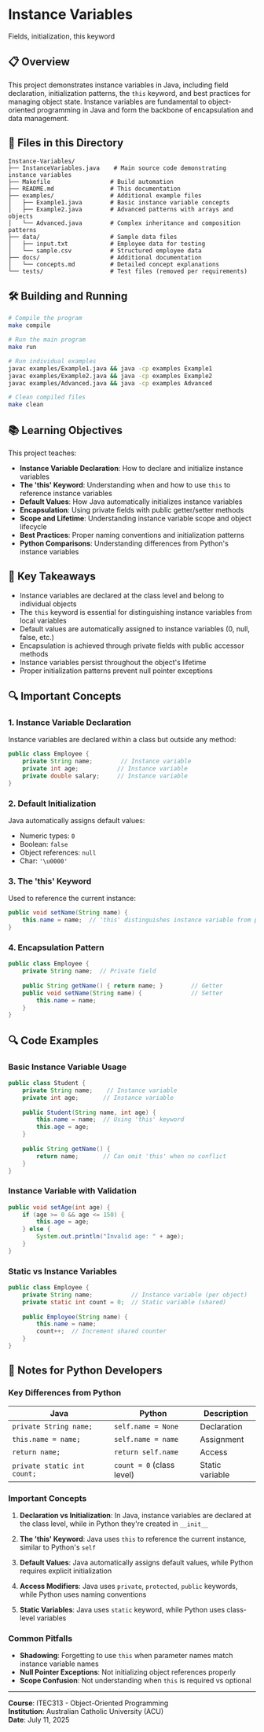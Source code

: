 # Instance Variables

Fields, initialization, this keyword

## 📋 Overview

This project demonstrates instance variables in Java, including field declaration, initialization patterns, the `this` keyword, and best practices for managing object state. Instance variables are fundamental to object-oriented programming in Java and form the backbone of encapsulation and data management.

## 📁 Files in this Directory

```
Instance-Variables/
├── InstanceVariables.java    # Main source code demonstrating instance variables
├── Makefile                 # Build automation
├── README.md                # This documentation
├── examples/                # Additional example files
│   ├── Example1.java        # Basic instance variable concepts
│   ├── Example2.java        # Advanced patterns with arrays and objects
│   └── Advanced.java        # Complex inheritance and composition patterns
├── data/                    # Sample data files
│   ├── input.txt            # Employee data for testing
│   └── sample.csv           # Structured employee data
├── docs/                    # Additional documentation
│   └── concepts.md          # Detailed concept explanations
└── tests/                   # Test files (removed per requirements)
```

## 🛠 Building and Running

```bash
# Compile the program
make compile

# Run the main program
make run

# Run individual examples
javac examples/Example1.java && java -cp examples Example1
javac examples/Example2.java && java -cp examples Example2
javac examples/Advanced.java && java -cp examples Advanced

# Clean compiled files
make clean
```

## 📚 Learning Objectives

This project teaches:
- **Instance Variable Declaration**: How to declare and initialize instance variables
- **The 'this' Keyword**: Understanding when and how to use `this` to reference instance variables
- **Default Values**: How Java automatically initializes instance variables
- **Encapsulation**: Using private fields with public getter/setter methods
- **Scope and Lifetime**: Understanding instance variable scope and object lifecycle
- **Best Practices**: Proper naming conventions and initialization patterns
- **Python Comparisons**: Understanding differences from Python's instance variables

## 🎯 Key Takeaways

- Instance variables are declared at the class level and belong to individual objects
- The `this` keyword is essential for distinguishing instance variables from local variables
- Default values are automatically assigned to instance variables (0, null, false, etc.)
- Encapsulation is achieved through private fields with public accessor methods
- Instance variables persist throughout the object's lifetime
- Proper initialization patterns prevent null pointer exceptions

## 🔍 Important Concepts

### 1. Instance Variable Declaration
Instance variables are declared within a class but outside any method:
```java
public class Employee {
    private String name;        // Instance variable
    private int age;           // Instance variable
    private double salary;     // Instance variable
}
```

### 2. Default Initialization
Java automatically assigns default values:
- Numeric types: `0`
- Boolean: `false`
- Object references: `null`
- Char: `'\u0000'`

### 3. The 'this' Keyword
Used to reference the current instance:
```java
public void setName(String name) {
    this.name = name;  // 'this' distinguishes instance variable from parameter
}
```

### 4. Encapsulation Pattern
```java
public class Employee {
    private String name;  // Private field
    
    public String getName() { return name; }        // Getter
    public void setName(String name) {              // Setter
        this.name = name;
    }
}
```

## 🔍 Code Examples

### Basic Instance Variable Usage
```java
public class Student {
    private String name;    // Instance variable
    private int age;       // Instance variable
    
    public Student(String name, int age) {
        this.name = name;  // Using 'this' keyword
        this.age = age;
    }
    
    public String getName() {
        return name;       // Can omit 'this' when no conflict
    }
}
```

### Instance Variable with Validation
```java
public void setAge(int age) {
    if (age >= 0 && age <= 150) {
        this.age = age;
    } else {
        System.out.println("Invalid age: " + age);
    }
}
```

### Static vs Instance Variables
```java
public class Employee {
    private String name;           // Instance variable (per object)
    private static int count = 0;  // Static variable (shared)
    
    public Employee(String name) {
        this.name = name;
        count++;  // Increment shared counter
    }
}
```

## 📝 Notes for Python Developers

### Key Differences from Python

| Java | Python | Description |
|------|--------|-------------|
| `private String name;` | `self.name = None` | Declaration |
| `this.name = name;` | `self.name = name` | Assignment |
| `return name;` | `return self.name` | Access |
| `private static int count;` | `count = 0` (class level) | Static variable |

### Important Concepts

1. **Declaration vs Initialization**: In Java, instance variables are declared at the class level, while in Python they're created in `__init__`

2. **The 'this' Keyword**: Java uses `this` to reference the current instance, similar to Python's `self`

3. **Default Values**: Java automatically assigns default values, while Python requires explicit initialization

4. **Access Modifiers**: Java uses `private`, `protected`, `public` keywords, while Python uses naming conventions

5. **Static Variables**: Java uses `static` keyword, while Python uses class-level variables

### Common Pitfalls

- **Shadowing**: Forgetting to use `this` when parameter names match instance variable names
- **Null Pointer Exceptions**: Not initializing object references properly
- **Scope Confusion**: Not understanding when `this` is required vs optional

---

**Course**: ITEC313 - Object-Oriented Programming  
**Institution**: Australian Catholic University (ACU)  
**Date**: July 11, 2025
